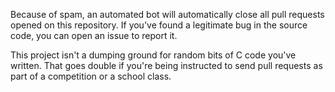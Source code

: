 Because of spam, an automated bot will automatically close all pull requests
opened on this repository. If you've found a legitimate bug in the source code,
you can open an issue to report it.

This project isn't a dumping ground for random bits of C code you've written.
That goes double if you're being instructed to send pull requests as part of a
competition or a school class.
